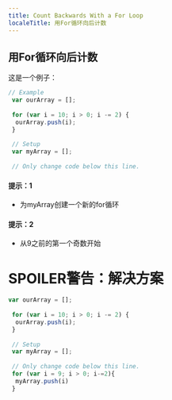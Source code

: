 ```yaml
---
title: Count Backwards With a For Loop
localeTitle: 用For循环向后计数
---
```

## 用For循环向后计数

这是一个例子：

```javascript
// Example 
 var ourArray = []; 
 
 for (var i = 10; i > 0; i -= 2) { 
  ourArray.push(i); 
 } 
 
 // Setup 
 var myArray = []; 
 
 // Only change code below this line. 
```

#### 提示：1

*   为myArray创建一个新的for循环

#### 提示：2

*   从9之前的第一个奇数开始

# SPOILER警告：解决方案

```javascript
var ourArray = []; 
 
 for (var i = 10; i > 0; i -= 2) { 
  ourArray.push(i); 
 } 
 
 // Setup 
 var myArray = []; 
 
 // Only change code below this line. 
 for (var i = 9; i > 0; i-=2){ 
  myArray.push(i) 
 } 

```